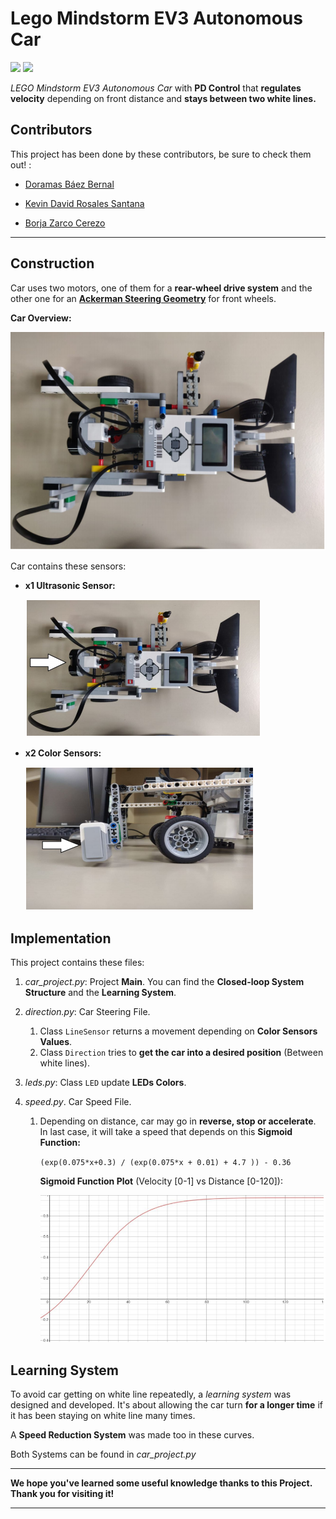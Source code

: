 # Lego Mindstorm EV3 Autonomous Car

<img src="https://img.shields.io/badge/license-MIT-green.svg" />  <img src="https://img.shields.io/badge/version-1.0-red.svg" /> 

*LEGO Mindstorm EV3 Autonomous Car* with **PD Control** that **regulates velocity** depending on front distance and **stays between two white lines.**

## Contributors

This project has been done by these contributors, be sure to check them out! :

- [Doramas Báez Bernal](https://github.com/doramasma)
- [Kevin David Rosales Santana](https://github.com/kevinrosalesdev)

- [Borja Zarco Cerezo](https://github.com/BorjaZarco)

***

## Construction

Car uses two motors, one of them for a **rear-wheel drive system** and the other one for an [**Ackerman Steering Geometry**](https://mindstormspodcast.wordpress.com/2013/04/15/ackermann/) for front wheels. 

**Car Overview:**

<img src="./images/car_overview.png" />

Car contains these sensors:

- **x1 Ultrasonic Sensor:**

  <img src="./images/ultrasonic_sensor.png" />

- **x2 Color Sensors:**

  <img src="./images/color_sensor.png" />

## Implementation

This project contains these files:

1. *car_project.py*: Project **Main**. You can find the **Closed-loop System Structure** and the **Learning System**.

2. *direction.py*: Car Steering File. 

   1. Class `LineSensor` returns a movement depending on **Color Sensors Values**.
   2. Class `Direction` tries to **get the car into a desired position** (Between white lines).

3. *leds.py*: Class `LED` update **LEDs Colors**.

4. *speed.py*. Car Speed File.

   1. Depending on distance, car may go in **reverse, stop or accelerate**. In last case, it will take a speed that depends on this **Sigmoid Function:**

      `(exp(0.075*x+0.3) / (exp(0.075*x + 0.01) + 4.7 )) - 0.36`

      **Sigmoid Function Plot** (Velocity [0-1] vs Distance [0-120]):

      <img src=./images/sigmoid_function.png />

## Learning System

To avoid car getting on white line repeatedly, a *learning system* was designed and developed. It's about allowing the car turn **for a longer time** if it has been staying on white line many times. 

A **Speed Reduction System** was made too in these curves.

Both Systems can be found in *car_project.py*

***

**We hope you've learned some useful knowledge thanks to this Project. Thank you for visiting it!**

***
